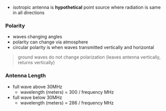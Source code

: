 - isotropic antenna is **hypothetical** point source where radiation is same in all directions
### Polarity
- waves changing angles
- polarity can change via atmosphere
- circular polarity is when waves transmitted vertically and horizontal
> ground waves do not change polarization (leaves antenna vertically, returns vertically)
### Antenna Length
- full wave above 30MHz
	- wavelength (meters) = 300 / frequency MHz
- full wave below 30MHz
	- wavelength (meters) = 286 / frequency MHz